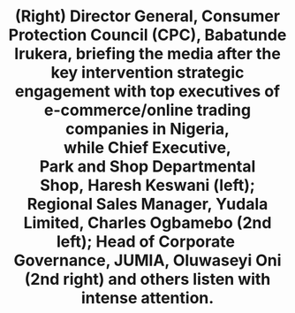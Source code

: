 ---
title: "(Right) Director General, Consumer Protection Council (CPC), Babatunde Irukera, briefing the media after the key intervention strategic engagement with top executives of e-commerce/online trading companies in Nigeria, while Chief Executive, Park and Shop Departmental Shop, Haresh Keswani (left); Regional Sales Manager, Yudala Limited, Charles Ogbamebo (2nd left); Head of Corporate  Governance, JUMIA, Oluwaseyi Oni (2nd right) and others listen with intense attention."
image: /uploads/strategic-03.jpg
dimensions: 1012x675
---